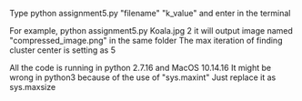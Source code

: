 Type python assignment5.py "filename" "k_value" and enter in the terminal

For example,
python assignment5.py Koala.jpg 2
it will output image named "compressed_image.png" in the same folder
The max iteration of finding cluster center is setting as 5

All the code is running in python 2.7.16 and MacOS 10.14.16
It might be wrong in python3 because of the use of "sys.maxint"
Just replace it as sys.maxsize


